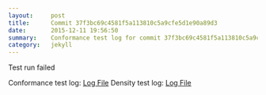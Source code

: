```yaml
---
layout:     post
title:      Commit 37f3bc69c4581f5a113810c5a9cfe5d1e90a89d3
date:       2015-12-11 19:56:50
summary:    Conformance test log for commit 37f3bc69c4581f5a113810c5a9cfe5d1e90a89d3.
category:   jekyll
---
```


Test run failed

Conformance test log: [Log File](http://s3-us-west-2.amazonaws.com/kraken-e2e-logs/conformance/kraken_37f3bc69c4581f5a113810c5a9cfe5d1e90a89d3_conformance.log)
Density test log: [Log File](http://s3-us-west-2.amazonaws.com/kraken-e2e-logs/conformance/kraken_37f3bc69c4581f5a113810c5a9cfe5d1e90a89d3_density.log)
